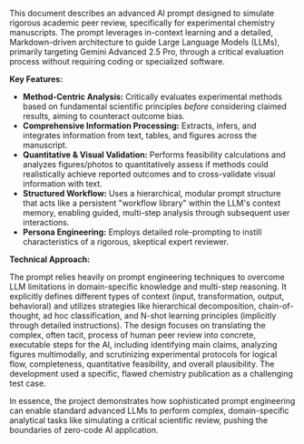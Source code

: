 This document describes an advanced AI prompt designed to simulate rigorous academic peer review, specifically for experimental chemistry manuscripts. The prompt leverages in-context learning and a detailed, Markdown-driven architecture to guide Large Language Models (LLMs), primarily targeting Gemini Advanced 2.5 Pro, through a critical evaluation process without requiring coding or specialized software.

**Key Features:**

- **Method-Centric Analysis:** Critically evaluates experimental methods based on fundamental scientific principles _before_ considering claimed results, aiming to counteract outcome bias.    
- **Comprehensive Information Processing:** Extracts, infers, and integrates information from text, tables, and figures across the manuscript.
- **Quantitative & Visual Validation:** Performs feasibility calculations and analyzes figures/photos to quantitatively assess if methods could realistically achieve reported outcomes and to cross-validate visual information with text.
- **Structured Workflow:** Uses a hierarchical, modular prompt structure that acts like a persistent "workflow library" within the LLM's context memory, enabling guided, multi-step analysis through subsequent user interactions.
- **Persona Engineering:** Employs detailed role-prompting to instill characteristics of a rigorous, skeptical expert reviewer.

**Technical Approach:**

The prompt relies heavily on prompt engineering techniques to overcome LLM limitations in domain-specific knowledge and multi-step reasoning. It explicitly defines different types of context (input, transformation, output, behavioral) and utilizes strategies like hierarchical decomposition, chain-of-thought, ad hoc classification, and N-shot learning principles (implicitly through detailed instructions). The design focuses on translating the complex, often tacit, process of human peer review into concrete, executable steps for the AI, including identifying main claims, analyzing figures multimodally, and scrutinizing experimental protocols for logical flow, completeness, quantitative feasibility, and overall plausibility. The development used a specific, flawed chemistry publication as a challenging test case.

In essence, the project demonstrates how sophisticated prompt engineering can enable standard advanced LLMs to perform complex, domain-specific analytical tasks like simulating a critical scientific review, pushing the boundaries of zero-code AI application.